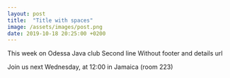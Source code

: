 ```yaml
---
layout: post
title:  "Title with spaces"
image: /assets/images/post.png
date: 2019-10-18 20:25:00 +0200
---
```


This week on Odessa Java club
Second line
Without footer and details url

Join us next Wednesday, at 12:00 in Jamaica (room 223)